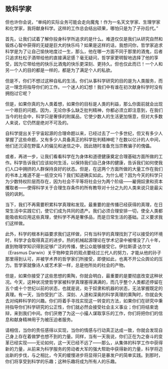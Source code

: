 ## 致科学家

但也许你会说，“单纯的实际业务可能会走向魔鬼！作为一名天文学家、生理学家和化学家，我将献身科学。这样的工作总会结出硕果，哪怕只是为了子孙后代。”

首先，让我们试着了解你投身科学所追求的是什么。难道仅仅是我们从研究自然和锻炼心智中获得的无疑是巨大的快乐吗？如果是这样的话，我想问你，哲学家追求科学是为了让自己愉快地度过一生，那么，他在哪一方面不同于那里的酒鬼，后者只追求杜松子酒带给他的直接满足感？毫无疑问，哲学家更明智地选择了他的享受，因为它带给他的快乐比酒鬼的快乐更深刻、更持久。但也仅此而已！一个人和另一个人的目的都是一样的，都是为了满足个人的私欲。

但是不，你们不想过这种自私的生活。你们从事科学研究的目的是为人类服务，而这一理念将指导你们的工作。一个迷人的幻想！我们中有谁在初次献身科学时没有拥抱过它呢？

但是，如果你真的为人类着想，如果你的目标是人类的利益，那么你面前就会出现一个艰巨的问题。因为，无论你多么缺乏批判精神，你都必须立即注意到，在我们当今的社会中，科学只是奢侈的附属品，它使少数人的生活更加惬意，但对大多数人来说，它仍然是绝对不可及的。

自科学提出关于宇宙起源的合理命题以来，已经过去了一个多世纪，但又有多少人掌握了这些命题，又有多少人具备真正的科学批判精神呢？在数以亿计的人中间，他们还沉浸在野蛮人的偏见和迷信之中，因此随时准备充当宗教骗子的傀儡。

或者，再进一步，让我们看看科学在为身体和道德健康奠定合理基础方面所做的工作。科学告诉我们应该如何生活，以保持我们自己身体的健康，告诉我们如何使我们人口中拥挤的人群保持良好的状态。但是，在这两个方面所做的大量工作在我们的书本上难道不是一纸空文吗？我们知道确实如此。为什么呢？因为今天的科学只为少数特权阶层而存在，因为社会不平等将社会分为两个阶级——雇佣奴隶和资本攫取者——使得科学关于合理生存条件的所有教导对十分之九的人类来说只是最尖锐的讽刺。

当下，我们不再需要积累科学真理和发现。最重要的是传播已经获得的真理，在日常生活中实践它们，使它们成为共同的遗产。我们必须合理安排一切，使全人类都能吸收和应用这些真理，使科学不再是奢侈品，而是日常生活的基础。正义要求我们这样做。

此外，科学的根本利益要求我们这样做，只有当科学的真理找到了可以接受的环境时，科学才会取得真正的进步。热的机械起源理论在学术记录中被埋没了八十年，直到物理学知识得到足够广泛的传播，使公众能够接受它。伊拉斯谟·达尔文（Erasmus Darwin）关于物种变异的观点要经过三代人的努力，才能从他的孙子那里得到认可，并被学术界的哲学家们所接受，即便如此，也离不开公众舆论的压力。哲学家就像诗人或艺术家一样，总是他所处的社会的产物。

但是，如果你接受了这些思想的熏陶，你就会明白，最重要的是要彻底改变这种状况。今天，这种状况使哲学家被科学真理塞得满满的，而几乎整个人类都还停留在五个或十个世纪以前的状态，也就是说，处于奴隶和机器的状态，无法掌握既定的真理。有一天，当你受到广泛、深刻、人道和深奥的科学真理的熏陶时，你就会失去对纯粹科学的兴趣。你们将着手寻找实现这一转变的方法，如果你们在研究中秉持指导你们科学研究的公正性，你们就必然会接受社会主义事业；你们将结束诡辩，来到我们中间。你们厌倦了为这一小撮人谋取享乐的工作，你们将把你们的信息和献身精神用于为被压迫者服务。

请相信，当你的责任感得以实现，当你的情感与行动真正达成一致，你就会发现自己身上存在着做梦也想不到的力量。同样，当有一天我说，你们正在为之奋斗的变革已经实现——无论如何，这一天已经不远了——那么，从集体的科学工作中获得新的力量，从前来为科学服务的劳动者大军的强大帮助中获得新的力量，科学将迈出新的步伐，与之相比，今天的缓慢进步将显得只是暴发户的简单实践。到那时，你们将享受到科学的乐趣；这种乐趣将成为所有人的乐趣。

